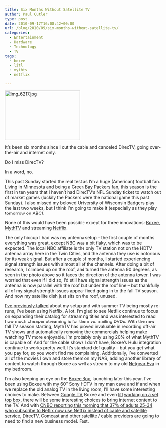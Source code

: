 ```yaml
---
title: Six Months Without Satellite TV
author: Paul Cutler
type: post
date: 2010-09-17T16:08:42+00:00
url: /blog/2010/09/six-months-without-satellite-tv/
categories:
  - Entertainment
  - Hardware
  - Technology
  - TV
tags:
  - boxee
  - litl
  - mythtv
  - netflix

---
```

[<img src="https://i2.wp.com/farm5.static.flickr.com/4104/4983919367_c81e1a0367_m.jpg?resize=240%2C160" width="240" height="160" alt="img_6217.jpg" data-recalc-dims="1" />][1]

It&#8217;s been six months since I cut the cable and canceled DirecTV, going over-the-air and internet only.

Do I miss DirecTV?

In a word, no.

This past Sunday started the real test as I&#8217;m a huge (American) football fan. Living in Minnesota and being a Green Bay Packers fan, this season is the first in ten years that I haven&#8217;t had DirecTV&#8217;s NFL Sunday ticket to watch out of market games (luckily the Packers were the national game this past Sunday). I also missed my beloved University of Wisconsin Badgers play the last two weeks, but I think I&#8217;m going to make it (especially as they play tomorrow on ABC).

None of this would have been possible except for three innovations: [Boxee][2], [MythTV][3] and streaming [Netflix][4].

The only hiccup I had was my antenna setup &#8211; the first couple of months everything was great, except NBC was a bit flaky, which was to be expected. The local NBC affiliate is the only TV station not on the HDTV antenna array here in the Twin Cities, and the antenna they use is notorious for its weak signal. But after a couple of months, I started experiencing signal strength issues with almost all of the channels. After doing a bit of research, I climbed up on the roof, and turned the antenna 90 degrees, as seen in the photo above so it faces the direction of the antenna tower. I was worried that even if I did so, I&#8217;d still have signal strength issues as the antenna is now parallel with the roof but under the roof line &#8211; but thankfully all of my signal strength issues appear fixed going in to the fall TV season. And now my satellite dish just sits on the roof, unused.

[I&#8217;ve previously talked][5] about my setup and with summer TV being mostly re-runs, I&#8217;ve been using Netflix. A lot. I&#8217;m glad to see Netflix continue to focus on expanding their catalog for streaming titles and was interested to read how much cheaper streaming is for them vs. mailing DVDs. With the new fall TV season starting, MythTV has proved invaluable in recording off-air TV shows and automatically removing the commercials helping make watching TV more enjoyable. I&#8217;m probably only using 20% of what MythTV is capable of. And for the cable shows I don&#8217;t have, Boxee&#8217;s Hulu integration continue to works pretty well. It&#8217;s standard def quality &#8211; but you get what you pay for, so you won&#8217;t find me complaining. Additionally, I&#8217;ve converted all of the movies I own and store them on my NAS, adding another library of content to watch through Boxee as well as stream to my old [Netgear Eva][6] in my bedroom.

I&#8217;m also keeping an eye on the [Boxee Box][7], launching later this year. I&#8217;ve been using Boxee with my 60&#8243; Sony HDTV in my man cave and if and when we replace the old analog TV in the living room, I&#8217;ll have some interesting choices to make. Between [Google TV][8], Boxee and even [litl][9] [working on a set top box][10], there will be some interesting choices to bring internet content to the TV. And with [CNBC reporting this morning that 37% of adults 25-34 who subscribe to Neflix now use Netflix instead of cable and satellite service][11], DirecTV, Comcast and other satellite / cable providers are going to need to find a new business model. Fast.

 [1]: http://www.flickr.com/photos/silwenae/4983919367/ "img_6217.jpg by pcutler, on Flickr"
 [2]: http://www.boxee.tv
 [3]: http://www.mythtv.org/
 [4]: http://www.netflix.com
 [5]: http://www.paulcutler.org/blog/?tag=boxee
 [6]: http://reviews.cnet.com/digital-media-receivers/netgear-eva8000-digital-entertainer/4505-6739_7-32331171.html
 [7]: http://www.boxee.tv/box
 [8]: http://www.logitech.com/en-us/1005/7099?WT.mc_id=google_googletv_redirect_052010
 [9]: http://litl.com/
 [10]: http://www.engadget.com/2010/05/13/litl-working-on-a-settop-box-with-smartphone-like-remote-not-sc/
 [11]: http://www.cnbc.com/id/39213429/